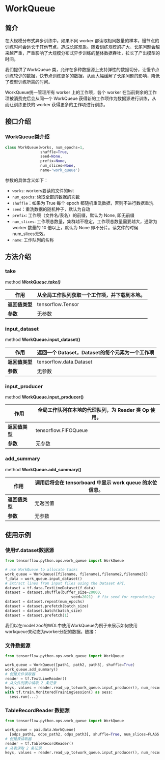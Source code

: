 # WorkQueue
## 简介
在大规模分布式异步训练中，如果不同 worker 都读取相同数量的样本，慢节点的训练时间会远长于其他节点，造成长尾现象。随着训练规模的扩大，长尾问题会越来越严重，严重影响了大规模分布式异步训练的整体数据吞吐，拉长了产出模型的时间。
​

我们提供了WorkQueue 类，允许在多种数据源上支持弹性的数据切分，让慢节点训练较少的数据，快节点训练更多的数据，从而大幅缓解了长尾问题的影响，降低了模型训练所需的时间。
​

WorkQueue统一管理所有 worker 上的工作项，各个 worker 在当前剩余的工作项被消费完后会从同一个 WorkQueue 获得新的工作项作为数据源进行训练，从而让训练更快的 worker 获得更多的工作项进行训练。
## 接口介绍
### WorkQueue类介绍
```python
class WorkQueue(works, num_epochs=1,
                shuffle=True,
                seed=None,
                prefix=None,
                num_slices=None,
                name='work_queue')
```
参数的具体含义如下：

- `works`: workers要读的文件的list
- `num_epochs`: 读取全部的数据的次数
- `shuffle`：如果为 True 每个 epoch 都随机重洗数据，否则不进行数据重洗
- `seed`：重洗数据的随机种子，默认为自动
- `prefix`: 工作项（文件名/表名）的前缀，默认为 None, 即无前缀
- `num_slices`: 工作项总数量，集群越不稳定，工作项总数量需要越大，通常为 worker 数量的 10 倍以上，默认为 None 即不分片。读文件的时候num_slices无效。
- `name`: 工作队列的名称
## 方法介绍
### take

method ***WorkQueue.take()*** 

| 作用           | 从全局工作队列获取一个工作项，并下载到本地。 |
| -------------- | -------------------------------------------- |
| **返回值类型** | tensorflow.Tensor                            |
| **参数**       | 无参数                                       |

### input_dataset

method **WorkQueue.input_dataset()**

| 作用           | 返回一个 Dataset，Dataset的每个元素为一个工作项 |
| -------------- | ----------------------------------------------- |
| **返回值类型** | tensorflow.data.Dataset                         |
| **参数**       | 无参数                                          |

### input_producer
method **WorkQueue.input_producer()**​

| 作用           | 全局工作队列在本地的代理队列，为 Reader 类 Op 使用。 |
| -------------- | ---------------------------------------------------- |
| **返回值类型** | tensorflow.FIFOQueue                                 |
| **参数**       | 无参数                                               |

### add_summary
method **WorkQueue.add_summary()**

| 作用           | 调用后将会在 tensorboard 中显示 work queue 的水位信息。 |
| -------------- | ------------------------------------------------------- |
| **返回值类型** | 无返回值                                                |
| **参数**       | 无参数                                                  |


## 使用示例
### 使用tf.dataset数据源
```python
from tensorflow.python.ops.work_queue import WorkQueue

# use WorkQueue to allocate tasks
work_queue = WorkQueue([filename, filename1,filename2,filename3])
f_data = work_queue.input_dataset()
# Extract lines from input files using the Dataset API.
dataset = tf.data.TextLineDataset(f_data)
dataset = dataset.shuffle(buffer_size=20000,
                              seed=2021)  # fix seed for reproducing
dataset = dataset.repeat(num_epochs)
dataset = dataset.prefetch(batch_size)
dataset = dataset.batch(batch_size)
dataset = dataset.prefetch(1)
```
我们以在model zoo的WDL中使用WorkQueue为例子来展示如何使用workqueue来动态为worker分配的数据。链接：
​

### 文件数据源
```python
from tensorflow.python.ops.work_queue import WorkQueue

work_queue = WorkQueue([path1, path2, path3], shuffle=True)
work_queue.add_summary()
# 创建文件读取器
reader = tf.TextLineReader()
# 从文件列表中读取 2 条记录
keys, values = reader.read_up_to(work_queue.input_producer(), num_records=2)
with tf.train.MonitoredTrainingSession() as sess:
  sess.run(...)
```



### TableRecordReader 数据源

```python
from tensorflow.python.ops.work_queue import WorkQueue

work_queue = pai.data.WorkQueue(
  [odps_path1, odps_path2, odps_path3], shuffle=True, num_slices=FLAGS.num_workers * 10)
# 创建表读取器
reader = tf.TableRecordReader()
# 从表读取 2 条记录
keys, values = reader.read_up_to(work_queue.input_producer(), num_records=2)
```

